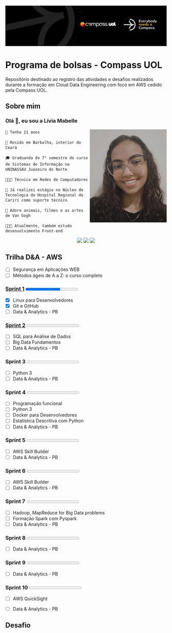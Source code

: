 ![Banner da Compass UOL](imagens/banner-compass.jpeg)

# Programa de bolsas - Compass UOL

Repositório destinado ao registro das atividades e desafios realizados durante a formação em Cloud Data Engineering com foco em AWS cedido pela Compass UOL. 


## Sobre mim

### Olá 👋, eu sou a **Lívia Mabelle**

<img align="right" src="imagens/minha-foto.jpeg" width="240"/>

```
🎂 Tenho 21 anos

📌 Resido em Barbalha, interior do Ceará

🎓 Graduanda do 7° semestre do curso de Sistemas de Informação na UNINASSAU Juazeiro do Norte

👩🏽‍🎓 Técnica em Redes de Computadores 

🏥 Já realizei estágio no Núcleo de Tecnologia do Hospital Regional do Cariri como suporte técnico

🌻 Adoro animais, filmes e as artes de Van Gogh

👩🏽‍💻 Atualmente, também estudo desenvolvimento Front-end

```

<center> 
  <a href = "mailto:liviamabelle@gmail.com"><img src="https://img.shields.io/badge/Gmail-D14836?style=for-the-badge&logo=gmail&logoColor=white" target="_blank"></a>
  <a href="https://www.linkedin.com/in/livia--alves" target="_blank"><img src="https://img.shields.io/badge/LinkedIn-0077B5?style=for-the-badge&logo=linkedin&logoColor=white" target="_blank"></a> 
  <a href="mailto:livia.alves.pb@compasso.com.br" target="_blank"><img src="https://img.shields.io/badge/Microsoft_Outlook-0078D4?style=for-the-badge&logo=microsoft-outlook&logoColor=white" target="_blank"></a> 
</center>


## Trilha D&A - AWS  



- [ ] Segurança em Aplicações WEB
- [ ] Métodos ágeis de A a Z: o curso completo

### [Sprint 1](sprint_1/README.md) <kbd><progress value="66" max="100"></progress></kbd>

- [x] Linux para Desenvolvedores
- [x] Git e GitHub
- [ ] Data & Analytics - PB

### [Sprint 2](sprint_1/README.md) <kbd><progress value="0" max="3"></progress></kbd>
- [ ] SQL para Análise de Dados
- [ ] Big Data Fundamentos 
- [ ] Data & Analytics - PB

### Sprint 3 <kbd><progress value="0" max="2"></progress></kbd>
- [ ] Python 3
- [ ] Data & Analytics - PB

### Sprint 4 <kbd><progress value="0" max="5"></progress></kbd>
- [ ] Programação funcional 
- [ ] Python 3
- [ ] Docker para Desenvolvedores
- [ ] Estatística Descritiva com Python
- [ ] Data & Analytics - PB

### Sprint 5 <kbd><progress value="0" max="2"></progress></kbd>
- [ ] AWS Skill Builder
- [ ] Data & Analytics - PB

### Sprint 6 <kbd><progress value="0" max="2"></progress></kbd>
- [ ] AWS Skill Builder
- [ ] Data & Analytics - PB

### Sprint 7 <kbd><progress value="0" max="3"></progress></kbd>
- [ ] Hadoop, MapReduce for Big Data problems
- [ ] Formação Spark com Pyspark
- [ ] Data & Analytics - PB

### Sprint 8 <kbd><progress value="0" max="1"></progress></kbd>
- [ ] Data & Analytics - PB

### Sprint 9 <kbd><progress value="0" max="1"></progress></kbd>
- [ ] Data & Analytics - PB

### Sprint 10 <kbd><progress value="0" max="2"></progress></kbd>
- [ ] AWS QuickSight
- [ ] Data & Analytics - PB


## Desafio


#
